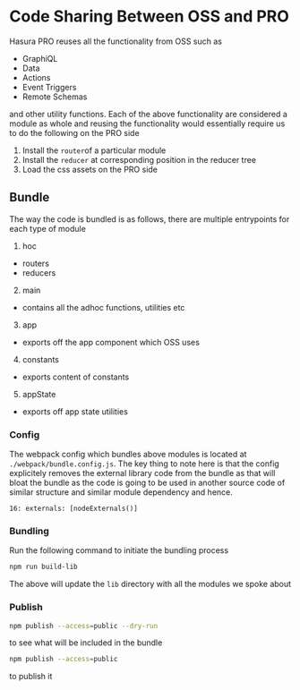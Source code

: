 # Code Sharing Between OSS and PRO

Hasura PRO reuses all the functionality from OSS such as
- GraphiQL
- Data
- Actions
- Event Triggers
- Remote Schemas

and other utility functions. Each of the above functionality are considered a module as whole and reusing the functionality would essentially require us to do the following on the PRO side

1. Install the `router`of a particular module
2. Install the `reducer` at corresponding position in the reducer tree
3. Load the css assets on the PRO side

## Bundle

The way the code is bundled is as follows, there are multiple entrypoints for each type of module
1. hoc
  - routers
  - reducers
2. main
  - contains all the adhoc functions, utilities etc
3. app
  - exports off the app component which OSS uses
4. constants
  - exports content of constants
5. appState
  - exports off app state utilities

### Config

The webpack config which bundles above modules is located at `./webpack/bundle.config.js`. The key thing to note here is that the config explicitely removes the external library code from the bundle as that will bloat the bundle as the code is going to be used in another source code of similar structure and similar module dependency and hence.

```
16: externals: [nodeExternals()]
```

### Bundling

Run the following command to initiate the bundling process

```bash
npm run build-lib
```

The above will update the `lib` directory with all the modules we spoke about


### Publish

```bash
npm publish --access=public --dry-run
```

to see what will be included in the bundle

```bash
npm publish --access=public
```

to publish it
